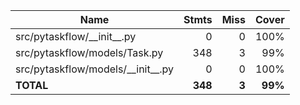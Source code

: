 | Name                                  |    Stmts |     Miss |   Cover |
|-------------------------------------- | -------: | -------: | ------: |
| src/pytaskflow/\_\_init\_\_.py        |        0 |        0 |    100% |
| src/pytaskflow/models/Task.py         |      348 |        3 |     99% |
| src/pytaskflow/models/\_\_init\_\_.py |        0 |        0 |    100% |
|                             **TOTAL** |  **348** |    **3** | **99%** |
